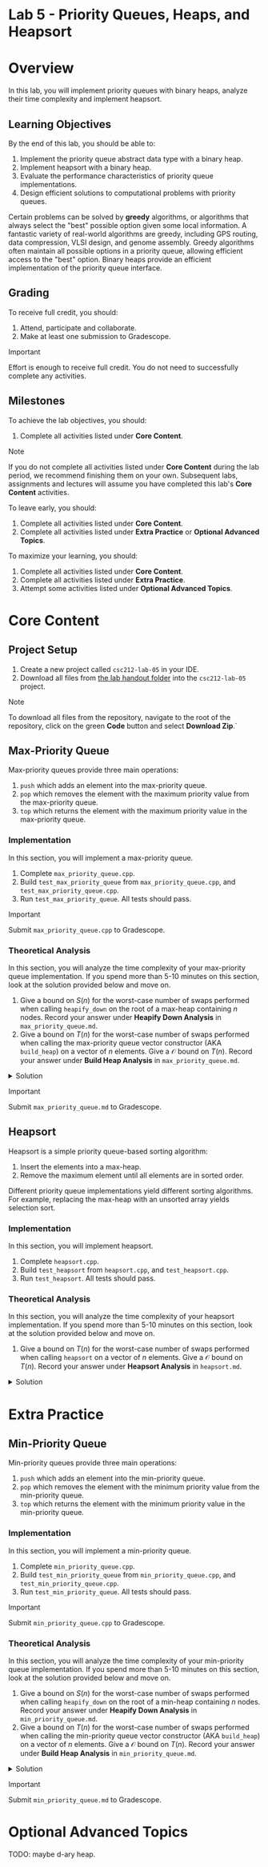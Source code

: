 # Lab 5 - Priority Queues, Heaps, and Heapsort

# Overview

In this lab, you will implement priority queues with binary heaps, analyze their time complexity and implement heapsort.

## Learning Objectives

By the end of this lab, you should be able to:

1. Implement the priority queue abstract data type with a binary heap.
2. Implement heapsort with a binary heap.
3. Evaluate the performance characteristics of priority queue implementations.
4. Design efficient solutions to computational problems with priority queues.

Certain problems can be solved by **greedy** algorithms, or algorithms that always select the "best" possible option
given some local information. A fantastic variety of real-world algorithms are greedy, including GPS routing, data
compression, VLSI design, and genome assembly. Greedy algorithms often maintain all possible options in a priority
queue, allowing efficient access to the "best" option. Binary heaps provide an efficient implementation of the priority
queue interface.

## Grading

To receive full credit, you should:

1. Attend, participate and collaborate.
2. Make at least one submission to Gradescope.

> [!IMPORTANT]
> Effort is enough to receive full credit. You do not need to successfully complete any activities.

## Milestones

To achieve the lab objectives, you should:

1. Complete all activities listed under **Core Content**.

> [!NOTE]
> If you do not complete all activities listed under **Core Content** during the lab period, we recommend finishing them
> on your own. Subsequent labs, assignments and lectures will assume you have completed this lab's **Core Content**
> activities.

To leave early, you should:

1. Complete all activities listed under **Core Content**.
2. Complete all activities listed under **Extra Practice** or **Optional Advanced Topics**.

To maximize your learning, you should:

1. Complete all activities listed under **Core Content**.
2. Complete all activities listed under **Extra Practice**.
3. Attempt some activities listed under **Optional Advanced Topics**.

# Core Content

## Project Setup

1. Create a new project called `csc212-lab-05` in your IDE.
2. Download all files from [the lab handout folder](handout) into the `csc212-lab-05` project.

> [!NOTE]
> To download all files from the repository, navigate to the root of the repository, click on the green **Code** button
> and select **Download Zip**.`

## Max-Priority Queue

Max-priority queues provide three main operations:

1. `push` which adds an element into the max-priority queue.
2. `pop` which removes the element with the maximum priority value from the max-priority queue.
3. `top` which returns the element with the maximum priority value in the max-priority queue.

### Implementation

In this section, you will implement a max-priority queue.

1. Complete `max_priority_queue.cpp`.
2. Build `test_max_priority_queue` from `max_priority_queue.cpp`, and `test_max_priority_queue.cpp`.
3. Run `test_max_priority_queue`. All tests should pass.

> [!IMPORTANT]
> Submit `max_priority_queue.cpp` to Gradescope.

### Theoretical Analysis

In this section, you will analyze the time complexity of your max-priority queue implementation. If you spend more than
5-10 minutes on this section, look at the solution provided below and move on.

1. Give a bound on $S(n)$ for the worst-case number of swaps performed when calling `heapify_down` on the root of a
   max-heap containing $n$ nodes. Record your answer under **Heapify Down Analysis** in `max_priority_queue.md`.
2. Give a bound on $T(n)$ for the worst-case number of swaps performed when calling the max-priority queue
   vector constructor (AKA `build_heap`) on a vector of $n$ elements. Give a $\mathcal{O}$ bound on $T(n)$. Record your
   answer under **Build Heap Analysis** in `max_priority_queue.md`.

<details>
<summary>Solution</summary>

1. A max-heap containing $n$ nodes has height at most $\lg n$. In the worst case, we swap a height $\lg n$ node with
   a height $\lg n - 1$ node, and a height $\lg n - 1$ node with a height $\lg n - 2$ node, and so on down to swapping a
   height $1$ node with a height $0$ node, for maximum of $\lg n$ swaps. Hence, $S(n) \leq \lg n$.
2. Instead of analyzing $T(n)$, we will analyze $T(2^{h+1} - 1)$ where $h = \lceil \lg n \rceil$.
   Since $n \leq 2^{\lceil \lg n \rceil + 1} - 1$, $T(n) \leq T(2^{h+1} - 1)$. This choice of $h$ yields a perfect (all
   levels contain the maximum number of nodes) binary tree of height $h$, which simplifies the analysis. There
   are $2^{h-k}$ nodes with height $k$. By the previous analysis, calling `heapify_down` on a node of height $k$
   performs at most $k$ swaps. Therefore, by summing over all heights (values
   of $k$), $T(n) \leq \sum\limits_{k=0}^{h} k 2^{h - k} = 2^{h + 1} - h - 2 = \mathcal{O}(n)$.

</details>

> [!IMPORTANT]
> Submit `max_priority_queue.md` to Gradescope.

## Heapsort

Heapsort is a simple priority queue-based sorting algorithm:

1. Insert the elements into a max-heap.
2. Remove the maximum element until all elements are in sorted order.

Different priority queue implementations yield different sorting algorithms. For example, replacing the max-heap with an
unsorted array yields selection sort.

### Implementation

In this section, you will implement heapsort.

1. Complete `heapsort.cpp`.
2. Build `test_heapsort` from `heapsort.cpp`, and `test_heapsort.cpp`.
3. Run `test_heapsort`. All tests should pass.

### Theoretical Analysis

In this section, you will analyze the time complexity of your heapsort implementation. If you spend more than
5-10 minutes on this section, look at the solution provided below and move on.

1. Give a bound on $T(n)$ for the worst-case number of swaps performed when calling `heapsort` on a vector of $n$
   elements. Give a $\mathcal{O}$ bound on $T(n)$. Record your answer under **Heapsort Analysis** in `heapsort.md`.

<details>
<summary>Solution</summary>

1. First, we build a max-heap using $\mathcal{O}(n)$ swaps. Then, we call `pop` on heaps of size $n$, $n-1$, $n-2$, and
   so on, down to $1$. A call to `pop` on a max-heap of size $k$ requires at most $\lg k$ swaps. Therefore, by summing
   over the cost of each call to `pop`, we
   find $T(n) = \mathcal{O}(n) + \sum\limits_{k=1}^{n} \lg k \leq \mathcal{O}(n) + \sum\limits_{k=1}^{n} \lg n = \mathcal{O}(n \lg n)$.
   Can you show that $T(n) = \Omega(n \lg n)$, assuming the input vector contains distinct integers?

</details>

# Extra Practice

## Min-Priority Queue

Min-priority queues provide three main operations:

1. `push` which adds an element into the min-priority queue.
2. `pop` which removes the element with the minimum priority value from the min-priority queue.
3. `top` which returns the element with the minimum priority value in the min-priority queue.

### Implementation

In this section, you will implement a min-priority queue.

1. Complete `min_priority_queue.cpp`.
2. Build `test_min_priority_queue` from `min_priority_queue.cpp`, and `test_min_priority_queue.cpp`.
3. Run `test_min_priority_queue`. All tests should pass.

> [!IMPORTANT]
> Submit `min_priority_queue.cpp` to Gradescope.

### Theoretical Analysis

In this section, you will analyze the time complexity of your min-priority queue implementation. If you spend more than
5-10 minutes on this section, look at the solution provided below and move on.

1. Give a bound on $S(n)$ for the worst-case number of swaps performed when calling `heapify_down` on the root of a
   min-heap containing $n$ nodes. Record your answer under **Heapify Down Analysis** in `min_priority_queue.md`.
2. Give a bound on $T(n)$ for the worst-case number of swaps performed when calling the min-priority queue
   vector constructor (AKA `build_heap`) on a vector of $n$ elements. Give a $\mathcal{O}$ bound on $T(n)$. Record your
   answer under **Build Heap Analysis** in `min_priority_queue.md`.

<details>
<summary>Solution</summary>

1. The analysis is the same as the max-priority queue.
2. The analysis is the same as the max-priority queue.

</details>

> [!IMPORTANT]
> Submit `min_priority_queue.md` to Gradescope.

# Optional Advanced Topics

TODO: maybe d-ary heap.
